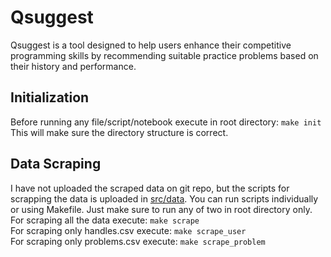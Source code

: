 # **Qsuggest**  
Qsuggest is a tool designed to help users enhance their competitive programming skills by recommending suitable practice problems based on their history and performance.  

## **Initialization**
Before running any file/script/notebook execute in root directory: `make init`  
This will make sure the directory structure is correct.

## **Data Scraping**  
I have not uploaded the scraped data on git repo, but the scripts for scrapping the data is uploaded in [src/data](src/data/). You can run scripts individually or using Makefile. Just make sure to run any of two in root directory only.  
For scraping all the data execute:  `make scrape`  
For scraping only handles.csv execute: `make scrape_user`  
For scraping only problems.csv execute: `make scrape_problem`